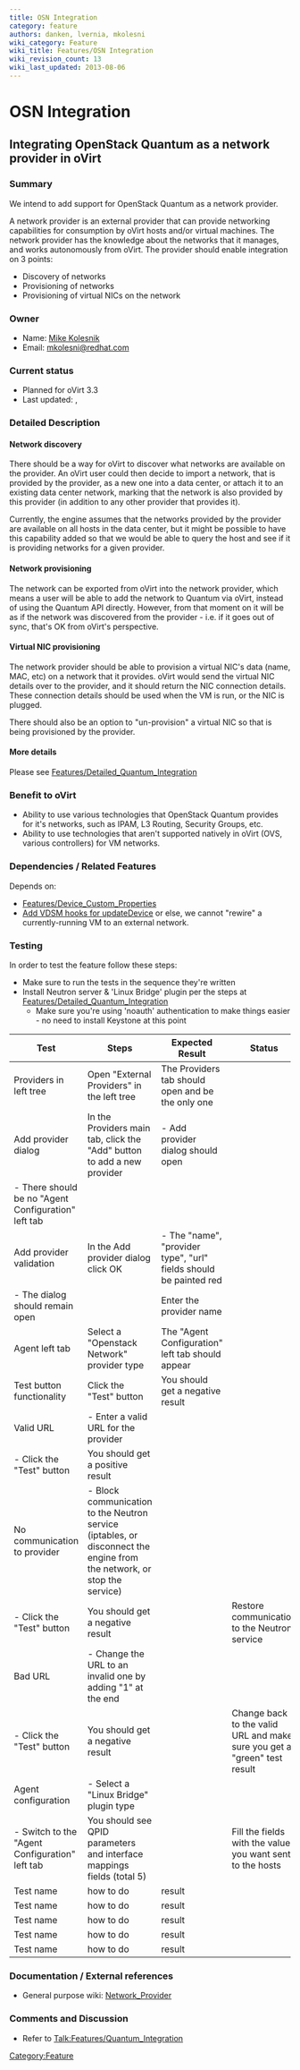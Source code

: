 ```yaml
---
title: OSN Integration
category: feature
authors: danken, lvernia, mkolesni
wiki_category: Feature
wiki_title: Features/OSN Integration
wiki_revision_count: 13
wiki_last_updated: 2013-08-06
---
```


# OSN Integration

## Integrating OpenStack Quantum as a network provider in oVirt

### Summary

We intend to add support for OpenStack Quantum as a network provider.

A network provider is an external provider that can provide networking capabilities for consumption by oVirt hosts and/or virtual machines. The network provider has the knowledge about the networks that it manages, and works autonomously from oVirt. The provider should enable integration on 3 points:

*   Discovery of networks
*   Provisioning of networks
*   Provisioning of virtual NICs on the network

### Owner

*   Name: [ Mike Kolesnik](User:Mkolesni)
*   Email: <mkolesni@redhat.com>

### Current status

*   Planned for oVirt 3.3
*   Last updated: ,

### Detailed Description

#### Network discovery

There should be a way for oVirt to discover what networks are available on the provider. An oVirt user could then decide to import a network, that is provided by the provider, as a new one into a data center, or attach it to an existing data center network, marking that the network is also provided by this provider (in addition to any other provider that provides it).

Currently, the engine assumes that the networks provided by the provider are available on all hosts in the data center, but it might be possible to have this capability added so that we would be able to query the host and see if it is providing networks for a given provider.

#### Network provisioning

The network can be exported from oVirt into the network provider, which means a user will be able to add the network to Quantum via oVirt, instead of using the Quantum API directly. However, from that moment on it will be as if the network was discovered from the provider - i.e. if it goes out of sync, that's OK from oVirt's perspective.

#### Virtual NIC provisioning

The network provider should be able to provision a virtual NIC's data (name, MAC, etc) on a network that it provides. oVirt would send the virtual NIC details over to the provider, and it should return the NIC connection details. These connection details should be used when the VM is run, or the NIC is plugged.

There should also be an option to "un-provision" a virtual NIC so that is being provisioned by the provider.

#### More details

Please see [Features/Detailed_Quantum_Integration](Features/Detailed_Quantum_Integration)

### Benefit to oVirt

*   Ability to use various technologies that OpenStack Quantum provides for it's networks, such as IPAM, L3 Routing, Security Groups, etc.
*   Ability to use technologies that aren't supported natively in oVirt (OVS, various controllers) for VM networks.

### Dependencies / Related Features

Depends on:

*   [Features/Device_Custom_Properties](Features/Device_Custom_Properties)
*   [Add VDSM hooks for updateDevice](https://bugzilla.redhat.com/893576) or else, we cannot "rewire" a currently-running VM to an external network.

### Testing

In order to test the feature follow these steps:

*   Make sure to run the tests in the sequence they're written
*   Install Neutron server & 'Linux Bridge' plugin per the steps at [Features/Detailed_Quantum_Integration](Features/Detailed_Quantum_Integration)
    -   Make sure you're using 'noauth' authentication to make things easier - no need to install Keystone at this point

| Test                         | Steps                                                                                                                     | Expected Result                                                        | Status | Post action                                                              |
|------------------------------|---------------------------------------------------------------------------------------------------------------------------|------------------------------------------------------------------------|--------|--------------------------------------------------------------------------|
| Providers in left tree       | Open "External Providers" in the left tree                                                                                | The Providers tab should open and be the only one                      |        |                                                                          |
| Add provider dialog          | In the Providers main tab, click the "Add" button to add a new provider                                                   | -   Add provider dialog should open                                    
                                                                                                                                                            -   There should be no "Agent Configuration" left tab                   |        |                                                                          |
| Add provider validation      | In the Add provider dialog click OK                                                                                       | -   The "name", "provider type", "url" fields should be painted red    
                                                                                                                                                            -   The dialog should remain open                                       |        | Enter the provider name                                                  |
| Agent left tab               | Select a "Openstack Network" provider type                                                                                | The "Agent Configuration" left tab should appear                       |        |                                                                          |
| Test button functionality    | Click the "Test" button                                                                                                   | You should get a negative result                                       |        |                                                                          |
| Valid URL                    | -   Enter a valid URL for the provider                                                                                    
                                -   Click the "Test" button                                                                                                | You should get a positive result                                       |        |                                                                          |
| No communication to provider | -   Block communication to the Neutron service (iptables, or disconnect the engine from the network, or stop the service) 
                                -   Click the "Test" button                                                                                                | You should get a negative result                                       |        | Restore communication to the Neutron service                             |
| Bad URL                      | -   Change the URL to an invalid one by adding "1" at the end                                                             
                                -   Click the "Test" button                                                                                                | You should get a negative result                                       |        | Change back to the valid URL and make sure you get a "green" test result |
| Agent configuration          | -   Select a "Linux Bridge" plugin type                                                                                   
                                -   Switch to the "Agent Configuration" left tab                                                                           | You should see QPID parameters and interface mappings fields (total 5) |        | Fill the fields with the values you want sent to the hosts               |
| Test name                    | how to do                                                                                                                 | result                                                                 |        |                                                                          |
| Test name                    | how to do                                                                                                                 | result                                                                 |        |                                                                          |
| Test name                    | how to do                                                                                                                 | result                                                                 |        |                                                                          |
| Test name                    | how to do                                                                                                                 | result                                                                 |        |                                                                          |
| Test name                    | how to do                                                                                                                 | result                                                                 |        |                                                                          |

### Documentation / External references

*   General purpose wiki: [Network_Provider](Network_Provider)

### Comments and Discussion

*   Refer to <Talk:Features/Quantum_Integration>

<Category:Feature>
